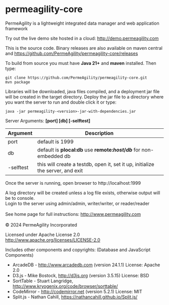permeagility-core
=================

PermeAgility is a lightweight integrated data manager and web application framework

Try out the live demo site hosted in a cloud: http://demo.permeagility.com

This is the source code. Binary releases are also available on maven central and https://github.com/PermeAgility/permeagility-core/releases

To build from source you must have **Java 21+** and **maven** installed.  Then type:

    git clone https://github.com/PermeAgility/permeagility-core.git
    mvn package

Libraries will be downloaded, java files compiled, and a deployment jar
file will be created in the target directory.  Deploy the jar file to a directory
where you want the server to run and double click it or type:

    java -jar permeagility-<version>-jar-with-dependencies.jar

Server Arguments: <b>[port] [db] [-selftest]</b>

Argument | Description
-------- | -----------
port | default is 1999
db | default is <b>plocal:db</b> use <b>remote:_host_/_db_</b> for non-embedded db
-selftest | this will create a testdb, open it, set it up, initialize the server, and exit

Once the server is running, open browser to http://localhost:1999

A log directory will be created unless a log file exists, otherwise output will be to console.  
Login to the server using admin/admin, writer/writer, or reader/reader
<br>
<br>
See home page for full instructions: http://www.permeagility.com
<br>
<br>
&copy; 2024 PermeAgility Incorporated

Licensed under Apache License 2.0  http://www.apache.org/licenses/LICENSE-2.0

Includes other components and copyrights: (Database and JavaScript Components)

- ArcadeDB - http://www.arcadedb.com (version 24.1.1)  License: Apache 2.0
- D3.js - Mike Bostock, http://d3js.org (version 3.5.15)  License: BSD
- SortTable - Stuart Langridge, http://www.kryogenix.org/code/browser/sorttable/
- CodeMirror - http://codemirror.net (version 5.2.1) License: MIT
- Split.js - Nathan Cahill, https://nathancahill.github.io/Split.js/  
